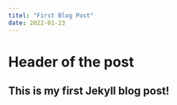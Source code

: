 ```yaml
---
titel: "First Blog Post"
date: 2022-01-23
---
```


# Header of the post

This is my first Jekyll blog post!
---
